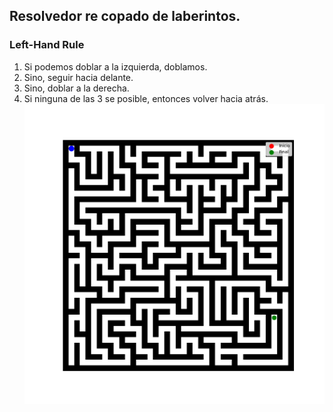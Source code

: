 ## Resolvedor re copado de laberintos.

### Left-Hand Rule
1. Si podemos doblar a la izquierda, doblamos.
2. Sino, seguir hacia delante.
3. Sino, doblar a la derecha.
4. Si ninguna de las 3 se posible, entonces volver hacia atrás.
![Texto alternativo](gifs/%28left-hand-rule%29%202025-02-13%2005-21-32.gif)
